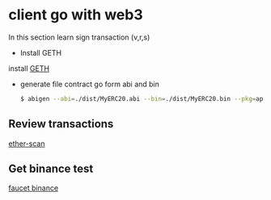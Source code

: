 # client go with web3

In this section learn sign transaction (v,r,s)
- Install  GETH

install [GETH](https://geth.ethereum.org/docs/install-and-build/installing-geth)


- generate file contract go form abi and bin
    ```sh
    $ abigen --abi=./dist/MyERC20.abi --bin=./dist/MyERC20.bin --pkg=api --out=./api/MyERC20.go
    ```

## Review transactions

[ether-scan](https://testnet.bscscan.com/)

## Get binance test

[faucet binance](https://testnet.binance.org/faucet-smart)